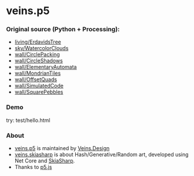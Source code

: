 # veins.p5

### Original source (Python + Processing):
* [living/ErdavidsTree](https://github.com/erdavids/Portfolio/tree/master/generative-plants)
* [sky/WatercolorClouds](https://github.com/erdavids/WatercolorClouds)
* [wall/CirclePacking](https://github.com/erdavids/Circle-Packing)
* [wall/CircleShadows](https://github.com/erdavids/Circle-Shadows)
* [wall/ElementaryAutomata](https://github.com/erdavids/Elementary-Automata)
* [wall/MondrianTiles](https://github.com/erdavids/Mondrian-Tiles)
* [wall/OffsetQuads](https://github.com/erdavids/Offset-Quads)
* [wall/SimulatedCode](https://github.com/erdavids/Simulated-Code)
* [wall/SquarePebbles](https://github.com/erdavids/Generative-Pebbles)

### Demo
try: test/hello.html

### About
* [veins.p5](https://github.com/taurenshaman/veins.p5) is maintained by [Veins.Design](https://veins.design/)
* [veins.skiasharp](https://github.com/taurenshaman/veins.skiasharp) is about Hash/Generative/Random art, developed using Net Core and [SkiaSharp](https://github.com/mono/SkiaSharp).
* Thanks to [p5.js](https://github.com/processing/p5.js)
